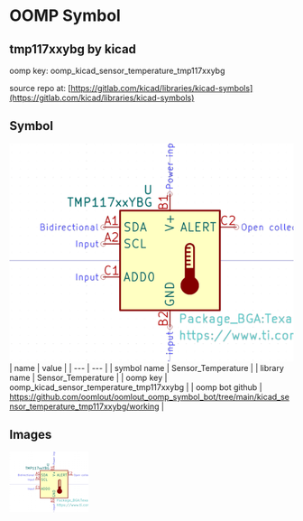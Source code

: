 # OOMP Symbol  
## tmp117xxybg  by kicad  
  
oomp key: oomp_kicad_sensor_temperature_tmp117xxybg  
  
source repo at: [https://gitlab.com/kicad/libraries/kicad-symbols](https://gitlab.com/kicad/libraries/kicad-symbols)  
## Symbol  
  
[![working.png](working_600.png)](working.png)  
| name | value | 
| --- | --- | 
| symbol name | Sensor_Temperature | 
| library name | Sensor_Temperature | 
| oomp key | oomp_kicad_sensor_temperature_tmp117xxybg | 
| oomp bot github | https://github.com/oomlout/oomlout_oomp_symbol_bot/tree/main/kicad_sensor_temperature_tmp117xxybg/working | 
## Images  
  
[![working.png](working_140.png)](working.png)  
